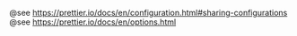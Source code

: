 @see https://prettier.io/docs/en/configuration.html#sharing-configurations
@see https://prettier.io/docs/en/options.html
